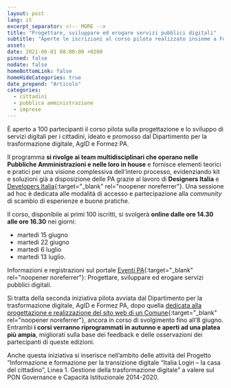 ```yaml
---
layout: post
lang: it
excerpt_separator: <!-- MORE -->
title: "Progettare, sviluppare ed erogare servizi pubblici digitali"
subtitle: "Aperte le iscrizioni al corso pilota realizzato insieme a Formez e AgID"
asset:
date: 2021-06-01 08:00:00 +0200
pinned: false
nodate: false
homeBottomLink: false
homeHideCategories: true
date_prepend: "Articolo"
categories:
  - cittadini
  - pubblica amministrazione
  - imprese
---
```


<!-- MORE -->
È aperto a 100 partecipanti il corso pilota sulla progettazione e lo sviluppo di servizi digitali per i cittadini, ideato e promosso dal Dipartimento per la trasformazione digitale, AgID e Formez PA.

Il programma **si rivolge ai team multidisciplinari che operano nelle Pubbliche Amministrazioni e nelle loro in house** e fornisce elementi teorici e pratici per una visione complessiva dell’intero processo, evidenziando kit e soluzioni già a disposizione delle PA grazie al lavoro di **Designers Italia** e [Developers Italia](https://developers.italia.it/){:target="_blank" rel="noopener noreferrer"}. Una sessione ad hoc è dedicata alle modalità di accesso e partecipazione alla *community* di scambio di esperienze e buone pratiche.

Il corso, disponibile ai primi 100 iscritti, si svolgerà **online dalle ore 14.30 alle ore 16.30** nei giorni:
* martedì 15 giugno
* martedì 22 giugno
* martedì 6 luglio
* martedì 13 luglio.

Informazioni e registrazioni sul portale [Eventi PA](http://eventipa.formez.it/node/316571){:target="_blank" rel="noopener noreferrer"}: Progettare, sviluppare ed erogare servizi pubblici digitali.

Si tratta della seconda iniziativa pilota avviata dal Dipartimento per la trasformazione digitale, AgID e Formez PA, dopo quella [dedicata alla progettazione e realizzazione del sito web di un Comune](http://eventipa.formez.it/node/310756){:target="_blank" rel="noopener noreferrer"}, ancora in corso di svolgimento fino all’8 giugno. Entrambi **i corsi verranno riprogrammati in autunno e aperti ad una platea più ampia**, migliorati sulla base dei feedback e delle osservazioni dei partecipanti di queste edizioni.

Anche questa iniziativa si inserisce nell’ambito delle attività del Progetto “Informazione e formazione per la transizione digitale “Italia Login – la casa del cittadino”, Linea 1. Gestione della trasformazione digitale” a valere sul PON Governance e Capacità Istituzionale 2014-2020.
